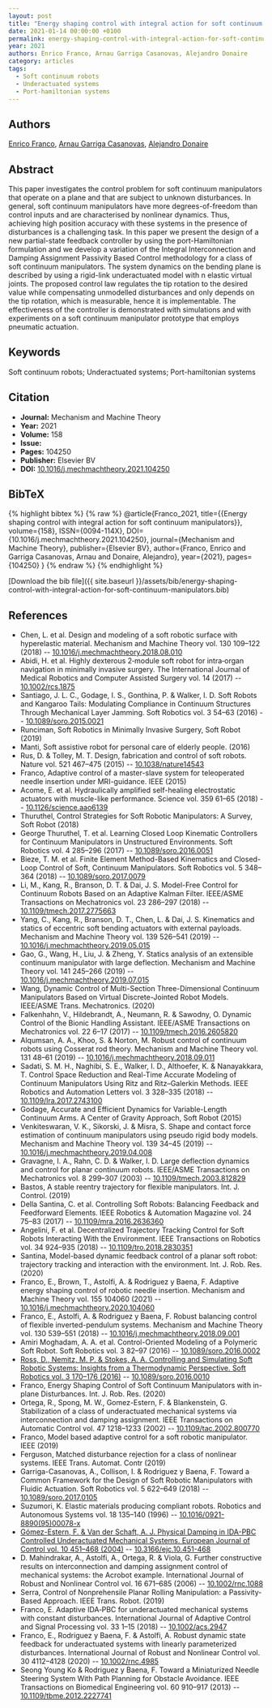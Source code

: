 ```yaml
---
layout: post
title: "Energy shaping control with integral action for soft continuum manipulators"
date: 2021-01-14 00:00:00 +0100
permalink: energy-shaping-control-with-integral-action-for-soft-continuum-manipulators
year: 2021
authors: Enrico Franco, Arnau Garriga Casanovas, Alejandro Donaire
category: articles
tags:
  - Soft continuum robots
  - Underactuated systems
  - Port-hamiltonian systems
---
```

 
## Authors
[Enrico Franco](authors/enrico-franco), [Arnau Garriga Casanovas](authors/arnau-garriga-casanovas), [Alejandro Donaire](authors/alejandro-donaire)
 
## Abstract
This paper investigates the control problem for soft continuum manipulators that operate on a plane and that are subject to unknown disturbances. In general, soft continuum manipulators have more degrees-of-freedom than control inputs and are characterised by nonlinear dynamics. Thus, achieving high position accuracy with these systems in the presence of disturbances is a challenging task. In this paper we present the design of a new partial-state feedback controller by using the port-Hamiltonian formulation and we develop a variation of the Integral Interconnection and Damping Assignment Passivity Based Control methodology for a class of soft continuum manipulators. The system dynamics on the bending plane is described by using a rigid-link underactuated model with n elastic virtual joints. The proposed control law regulates the tip rotation to the desired value while compensating unmodelled disturbances and only depends on the tip rotation, which is measurable, hence it is implementable. The effectiveness of the controller is demonstrated with simulations and with experiments on a soft continuum manipulator prototype that employs pneumatic actuation.
 
## Keywords
Soft continuum robots; Underactuated systems; Port-hamiltonian systems
 
## Citation
- **Journal:** Mechanism and Machine Theory
- **Year:** 2021
- **Volume:** 158
- **Issue:** 
- **Pages:** 104250
- **Publisher:** Elsevier BV
- **DOI:** [10.1016/j.mechmachtheory.2021.104250](https://doi.org/10.1016/j.mechmachtheory.2021.104250)
 
## BibTeX
{% highlight bibtex %}
{% raw %}
@article{Franco_2021,
  title={{Energy shaping control with integral action for soft continuum manipulators}},
  volume={158},
  ISSN={0094-114X},
  DOI={10.1016/j.mechmachtheory.2021.104250},
  journal={Mechanism and Machine Theory},
  publisher={Elsevier BV},
  author={Franco, Enrico and Garriga Casanovas, Arnau and Donaire, Alejandro},
  year={2021},
  pages={104250}
}
{% endraw %}
{% endhighlight %}
 
[Download the bib file]({{ site.baseurl }}/assets/bib/energy-shaping-control-with-integral-action-for-soft-continuum-manipulators.bib)
 
## References
- Chen, L. et al. Design and modeling of a soft robotic surface with hyperelastic material. Mechanism and Machine Theory vol. 130 109–122 (2018) -- [10.1016/j.mechmachtheory.2018.08.010](https://doi.org/10.1016/j.mechmachtheory.2018.08.010)
- Abidi, H. et al. Highly dexterous 2‐module soft robot for intra‐organ navigation in minimally invasive surgery. The International Journal of Medical Robotics and Computer Assisted Surgery vol. 14 (2017) -- [10.1002/rcs.1875](https://doi.org/10.1002/rcs.1875)
- Santiago, J. L. C., Godage, I. S., Gonthina, P. & Walker, I. D. Soft Robots and Kangaroo Tails: Modulating Compliance in Continuum Structures Through Mechanical Layer Jamming. Soft Robotics vol. 3 54–63 (2016) -- [10.1089/soro.2015.0021](https://doi.org/10.1089/soro.2015.0021)
- Runciman, Soft Robotics in Minimally Invasive Surgery, Soft Robot (2019)
- Manti, Soft assistive robot for personal care of elderly people. (2016)
- Rus, D. & Tolley, M. T. Design, fabrication and control of soft robots. Nature vol. 521 467–475 (2015) -- [10.1038/nature14543](https://doi.org/10.1038/nature14543)
- Franco, Adaptive control of a master-slave system for teleoperated needle insertion under MRI-guidance. IEEE (2015)
- Acome, E. et al. Hydraulically amplified self-healing electrostatic actuators with muscle-like performance. Science vol. 359 61–65 (2018) -- [10.1126/science.aao6139](https://doi.org/10.1126/science.aao6139)
- Thuruthel, Control Strategies for Soft Robotic Manipulators: A Survey, Soft Robot (2018)
- George Thuruthel, T. et al. Learning Closed Loop Kinematic Controllers for Continuum Manipulators in Unstructured Environments. Soft Robotics vol. 4 285–296 (2017) -- [10.1089/soro.2016.0051](https://doi.org/10.1089/soro.2016.0051)
- Bieze, T. M. et al. Finite Element Method-Based Kinematics and Closed-Loop Control of Soft, Continuum Manipulators. Soft Robotics vol. 5 348–364 (2018) -- [10.1089/soro.2017.0079](https://doi.org/10.1089/soro.2017.0079)
- Li, M., Kang, R., Branson, D. T. & Dai, J. S. Model-Free Control for Continuum Robots Based on an Adaptive Kalman Filter. IEEE/ASME Transactions on Mechatronics vol. 23 286–297 (2018) -- [10.1109/tmech.2017.2775663](https://doi.org/10.1109/tmech.2017.2775663)
- Yang, C., Kang, R., Branson, D. T., Chen, L. & Dai, J. S. Kinematics and statics of eccentric soft bending actuators with external payloads. Mechanism and Machine Theory vol. 139 526–541 (2019) -- [10.1016/j.mechmachtheory.2019.05.015](https://doi.org/10.1016/j.mechmachtheory.2019.05.015)
- Gao, G., Wang, H., Liu, J. & Zheng, Y. Statics analysis of an extensible continuum manipulator with large deflection. Mechanism and Machine Theory vol. 141 245–266 (2019) -- [10.1016/j.mechmachtheory.2019.07.015](https://doi.org/10.1016/j.mechmachtheory.2019.07.015)
- Wang, Dynamic Control of Multi-Section Three-Dimensional Continuum Manipulators Based on Virtual Discrete-Jointed Robot Models. IEEE/ASME Trans. Mechatronics. (2020)
- Falkenhahn, V., Hildebrandt, A., Neumann, R. & Sawodny, O. Dynamic Control of the Bionic Handling Assistant. IEEE/ASME Transactions on Mechatronics vol. 22 6–17 (2017) -- [10.1109/tmech.2016.2605820](https://doi.org/10.1109/tmech.2016.2605820)
- Alqumsan, A. A., Khoo, S. & Norton, M. Robust control of continuum robots using Cosserat rod theory. Mechanism and Machine Theory vol. 131 48–61 (2019) -- [10.1016/j.mechmachtheory.2018.09.011](https://doi.org/10.1016/j.mechmachtheory.2018.09.011)
- Sadati, S. M. H., Naghibi, S. E., Walker, I. D., Althoefer, K. & Nanayakkara, T. Control Space Reduction and Real-Time Accurate Modeling of Continuum Manipulators Using Ritz and Ritz–Galerkin Methods. IEEE Robotics and Automation Letters vol. 3 328–335 (2018) -- [10.1109/lra.2017.2743100](https://doi.org/10.1109/lra.2017.2743100)
- Godage, Accurate and Efficient Dynamics for Variable-Length Continuum Arms. A Center of Gravity Approach, Soft Robot (2015)
- Venkiteswaran, V. K., Sikorski, J. & Misra, S. Shape and contact force estimation of continuum manipulators using pseudo rigid body models. Mechanism and Machine Theory vol. 139 34–45 (2019) -- [10.1016/j.mechmachtheory.2019.04.008](https://doi.org/10.1016/j.mechmachtheory.2019.04.008)
- Gravagne, I. A., Rahn, C. D. & Walker, I. D. Large deflection dynamics and control for planar continuum robots. IEEE/ASME Transactions on Mechatronics vol. 8 299–307 (2003) -- [10.1109/tmech.2003.812829](https://doi.org/10.1109/tmech.2003.812829)
- Bastos, A stable reentry trajectory for flexible manipulators. Int. J. Control. (2019)
- Della Santina, C. et al. Controlling Soft Robots: Balancing Feedback and Feedforward Elements. IEEE Robotics &amp; Automation Magazine vol. 24 75–83 (2017) -- [10.1109/mra.2016.2636360](https://doi.org/10.1109/mra.2016.2636360)
- Angelini, F. et al. Decentralized Trajectory Tracking Control for Soft Robots Interacting With the Environment. IEEE Transactions on Robotics vol. 34 924–935 (2018) -- [10.1109/tro.2018.2830351](https://doi.org/10.1109/tro.2018.2830351)
- Santina, Model-based dynamic feedback control of a planar soft robot: trajectory tracking and interaction with the environment. Int. J. Rob. Res. (2020)
- Franco, E., Brown, T., Astolfi, A. & Rodriguez y Baena, F. Adaptive energy shaping control of robotic needle insertion. Mechanism and Machine Theory vol. 155 104060 (2021) -- [10.1016/j.mechmachtheory.2020.104060](https://doi.org/10.1016/j.mechmachtheory.2020.104060)
- Franco, E., Astolfi, A. & Rodriguez y Baena, F. Robust balancing control of flexible inverted-pendulum systems. Mechanism and Machine Theory vol. 130 539–551 (2018) -- [10.1016/j.mechmachtheory.2018.09.001](https://doi.org/10.1016/j.mechmachtheory.2018.09.001)
- Amiri Moghadam, A. A. et al. Control-Oriented Modeling of a Polymeric Soft Robot. Soft Robotics vol. 3 82–97 (2016) -- [10.1089/soro.2016.0002](https://doi.org/10.1089/soro.2016.0002)
- [Ross, D., Nemitz, M. P. & Stokes, A. A. Controlling and Simulating Soft Robotic Systems: Insights from a Thermodynamic Perspective. Soft Robotics vol. 3 170–176 (2016)](controlling-and-simulating-soft-robotic-systems-insights-from-a-thermodynamic-perspective) -- [10.1089/soro.2016.0010](https://doi.org/10.1089/soro.2016.0010)
- Franco, Energy Shaping Control of Soft Continuum Manipulators with in-plane Disturbances. Int. J. Rob. Res. (2020)
- Ortega, R., Spong, M. W., Gomez-Estern, F. & Blankenstein, G. Stabilization of a class of underactuated mechanical systems via interconnection and damping assignment. IEEE Transactions on Automatic Control vol. 47 1218–1233 (2002) -- [10.1109/tac.2002.800770](https://doi.org/10.1109/tac.2002.800770)
- Franco, Model based adaptive control for a soft robotic manipulator. IEEE (2019)
- Ferguson, Matched disturbance rejection for a class of nonlinear systems. IEEE Trans. Automat. Contr (2019)
- Garriga-Casanovas, A., Collison, I. & Rodriguez y Baena, F. Toward a Common Framework for the Design of Soft Robotic Manipulators with Fluidic Actuation. Soft Robotics vol. 5 622–649 (2018) -- [10.1089/soro.2017.0105](https://doi.org/10.1089/soro.2017.0105)
- Suzumori, K. Elastic materials producing compliant robots. Robotics and Autonomous Systems vol. 18 135–140 (1996) -- [10.1016/0921-8890(95)00078-x](https://doi.org/10.1016/0921-8890(95)00078-x)
- [Gómez-Estern, F. & Van der Schaft, A. J. Physical Damping in IDA-PBC Controlled Underactuated Mechanical Systems. European Journal of Control vol. 10 451–468 (2004)](physical-damping-in-ida-pbc-controlled-underactuated-mechanical-systems) -- [10.3166/ejc.10.451-468](https://doi.org/10.3166/ejc.10.451-468)
- D. Mahindrakar, A., Astolfi, A., Ortega, R. & Viola, G. Further constructive results on interconnection and damping assignment control of mechanical systems: the Acrobot example. International Journal of Robust and Nonlinear Control vol. 16 671–685 (2006) -- [10.1002/rnc.1088](https://doi.org/10.1002/rnc.1088)
- Serra, Control of Nonprehensile Planar Rolling Manipulation: a Passivity-Based Approach. IEEE Trans. Robot. (2019)
- Franco, E. Adaptive IDA‐PBC for underactuated mechanical systems with constant disturbances. International Journal of Adaptive Control and Signal Processing vol. 33 1–15 (2018) -- [10.1002/acs.2947](https://doi.org/10.1002/acs.2947)
- Franco, E., Rodriguez y Baena, F. & Astolfi, A. Robust dynamic state feedback for underactuated systems with linearly parameterized disturbances. International Journal of Robust and Nonlinear Control vol. 30 4112–4128 (2020) -- [10.1002/rnc.4985](https://doi.org/10.1002/rnc.4985)
- Seong Young Ko & Rodriguez y Baena, F. Toward a Miniaturized Needle Steering System With Path Planning for Obstacle Avoidance. IEEE Transactions on Biomedical Engineering vol. 60 910–917 (2013) -- [10.1109/tbme.2012.2227741](https://doi.org/10.1109/tbme.2012.2227741)

